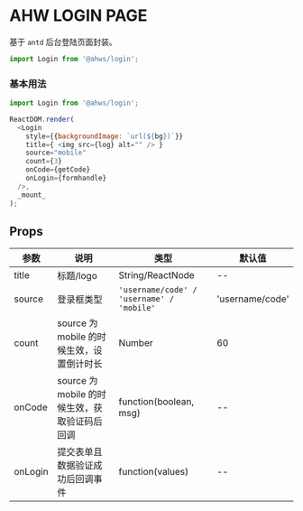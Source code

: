 AHW LOGIN PAGE
===
基于 `antd` 后台登陆页面封装。

```jsx
import Login from '@ahws/login';
```

### 基本用法

<!--DemoStart,bgWhite,codePen,codeSandbox--> 
```js
import Login from '@ahws/login';

ReactDOM.render(
  <Login
    style={{backgroundImage: `url(${bg})`}}
    title={ <img src={log} alt="" /> }
    source="mobile"
    count={3}
    onCode={getCode}
    onLogin={formhandle}
  />,
  _mount_
);
```
<!--End-->

## Props

| 参数 | 说明 | 类型 | 默认值 |
| -------- | -------- | -------- | -------- |
| title | 标题/logo | String/ReactNode | -- |
| source | 登录框类型 | `'username/code' / 'username' / 'mobile'` | 'username/code' |
| count | source 为 mobile 的时候生效，设置倒计时长 | Number | 60 |
| onCode | source 为 mobile 的时候生效，获取验证码后回调 | function(boolean, msg) | -- |
| onLogin | 提交表单且数据验证成功后回调事件 | function(values) | -- |


